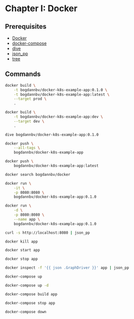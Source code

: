 # Chapter I: Docker

## Prerequisites

* [Docker](https://docs.docker.com/get-docker)
* [docker-compose](https://docs.docker.com/compose/install)
* [dive](https://github.com/wagoodman/dive)
* [json_pp](https://metacpan.org/pod/distribution/JSON-PP/bin/json_pp)
* [tree](https://linux.die.net/man/1/tree)

## Commands

```bash
docker build \
    -t bogdannbv/docker-k8s-example-app:0.1.0 \
    -t bogdannbv/docker-k8s-example-app:latest \
    --target prod \
    .
```

```bash
docker build \
    -t bogdannbv/docker-k8s-example-app:dev \
    --target dev \
    .
```

```bash
dive bogdannbv/docker-k8s-example-app:0.1.0
```

```bash
docker push \
    --all-tags \
    bogdannbv/docker-k8s-example-app
```

```bash
docker push \
    bogdannbv/docker-k8s-example-app:latest
```

```bash
docker search bogdannbv/docker
```

```bash
docker run \
    -it \
    -p 8080:8080 \
    bogdannbv/docker-k8s-example-app:0.1.0
```

```bash
docker run \
    -d \
    -p 8080:8080 \
    --name app \
    bogdannbv/docker-k8s-example-app:0.1.0
````

```bash
curl -s http://localhost:8080 | json_pp
```

```bash
docker kill app
```

```bash
docker start app
```

```bash
docker stop app
```

```bash
docker inspect -f '{{ json .GraphDriver }}' app | json_pp
```

```bash
docker-compose up
```

```bash
docker-compose up -d
```

```bash
docker-compose build app
```

```bash
docker-compose stop app
```

```bash
docker-compose down
```